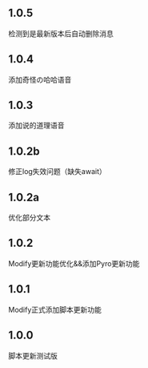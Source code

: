## 1.0.5
检测到是最新版本后自动删除消息

## 1.0.4
添加奇怪の哈哈语音

## 1.0.3
添加说的道理语音

## 1.0.2b
修正log失效问题（缺失await）

## 1.0.2a
优化部分文本

## 1.0.2
Modify更新功能优化&&添加Pyro更新功能

## 1.0.1
Modify正式添加脚本更新功能

## 1.0.0
脚本更新测试版